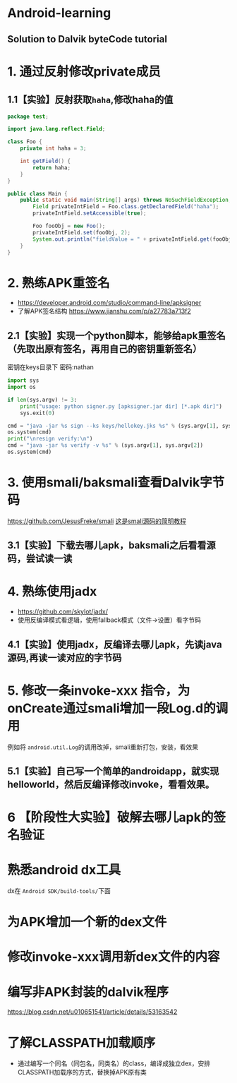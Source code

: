 # Android-learning
## Solution to Dalvik byteCode tutorial
# 1. 通过反射修改private成员

## 1.1【实验】反射获取`haha`,修改haha的值

```Java
package test;

import java.lang.reflect.Field;

class Foo {
    private int haha = 3;

    int getField() {
        return haha;
    }
}

public class Main {
    public static void main(String[] args) throws NoSuchFieldException, IllegalAccessException {
        Field privateIntField = Foo.class.getDeclaredField("haha");
        privateIntField.setAccessible(true);

        Foo fooObj = new Foo();
        privateIntField.set(fooObj, 2);
        System.out.println("fieldValue = " + privateIntField.get(fooObj));
    }
}
```

# 2. 熟练APK重签名
* https://developer.android.com/studio/command-line/apksigner
* 了解APK签名结构 https://www.jianshu.com/p/a27783a713f2

## 2.1【实验】实现一个python脚本，能够给apk重签名（先取出原有签名，再用自己的密钥重新签名）
密钥在keys目录下
密码:nathan

```python
import sys
import os

if len(sys.argv) != 3:
    print("usage: python signer.py [apksigner.jar dir] [*.apk dir]")
    sys.exit(0)

cmd = "java -jar %s sign --ks keys/hellokey.jks %s" % (sys.argv[1], sys.argv[2])
os.system(cmd)
print("\nresign verify:\n")
cmd = "java -jar %s verify -v %s" % (sys.argv[1], sys.argv[2])
os.system(cmd)
```

# 3. 使用smali/baksmali查看Dalvik字节码
https://github.com/JesusFreke/smali
[这是smali源码的简明教程](https://www.52pojie.cn/thread-395689-1-1.html)

## 3.1【实验】下载去哪儿apk，baksmali之后看看源码，尝试读一读




# 4. 熟练使用jadx
* https://github.com/skylot/jadx/
* 使用反编译模式看逻辑，使用fallback模式（文件->设置）看字节码

## 4.1【实验】使用jadx，反编译去哪儿apk，先读java源码,再读一读对应的字节码



# 5. 修改一条invoke-xxx 指令，为onCreate通过smali增加一段Log.d的调用
例如将 `android.util.Log`的调用改掉，smali重新打包，安装，看效果

## 5.1【实验】自己写一个简单的androidapp，就实现helloworld，然后反编译修改invoke，看看效果。



# 6 【阶段性大实验】破解去哪儿apk的签名验证


# 熟悉android dx工具
dx在 `Android SDK/build-tools/`下面

# 为APK增加一个新的dex文件

# 修改invoke-xxx调用新dex文件的内容

# 编写非APK封装的dalvik程序
https://blog.csdn.net/u010651541/article/details/53163542

# 了解CLASSPATH加载顺序
* 通过编写一个同名（同包名，同类名）的class，编译成独立dex，安排CLASSPATH加载序的方式，替换掉APK原有类

